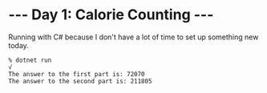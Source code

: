 # --- Day 1: Calorie Counting ---

Running with C# because I don't have a lot of time to set up something new today.

```
% dotnet run                                                                                                                                        √
The answer to the first part is: 72070
The answer to the second part is: 211805
```
